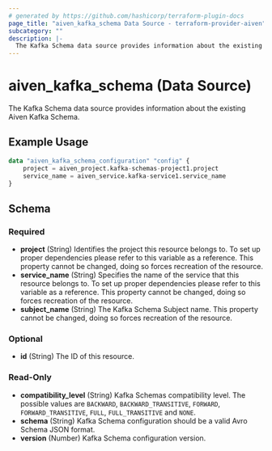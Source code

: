 ```yaml
---
# generated by https://github.com/hashicorp/terraform-plugin-docs
page_title: "aiven_kafka_schema Data Source - terraform-provider-aiven"
subcategory: ""
description: |-
  The Kafka Schema data source provides information about the existing Aiven Kafka Schema.
---
```


# aiven_kafka_schema (Data Source)

The Kafka Schema data source provides information about the existing Aiven Kafka Schema.

## Example Usage

```terraform
data "aiven_kafka_schema_configuration" "config" {
    project = aiven_project.kafka-schemas-project1.project
    service_name = aiven_service.kafka-service1.service_name
}
```

<!-- schema generated by tfplugindocs -->
## Schema

### Required

- **project** (String) Identifies the project this resource belongs to. To set up proper dependencies please refer to this variable as a reference. This property cannot be changed, doing so forces recreation of the resource.
- **service_name** (String) Specifies the name of the service that this resource belongs to. To set up proper dependencies please refer to this variable as a reference. This property cannot be changed, doing so forces recreation of the resource.
- **subject_name** (String) The Kafka Schema Subject name. This property cannot be changed, doing so forces recreation of the resource.

### Optional

- **id** (String) The ID of this resource.

### Read-Only

- **compatibility_level** (String) Kafka Schemas compatibility level. The possible values are `BACKWARD`, `BACKWARD_TRANSITIVE`, `FORWARD`, `FORWARD_TRANSITIVE`, `FULL`, `FULL_TRANSITIVE` and `NONE`.
- **schema** (String) Kafka Schema configuration should be a valid Avro Schema JSON format.
- **version** (Number) Kafka Schema configuration version.



